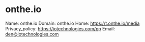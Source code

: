 
# onthe.io

Name: onthe.io
Domain: onthe.io
Home: https://t.onthe.io/media
Privacy_policy: https://iotechnologies.com/pp
Email: den@iotechnologies.com
